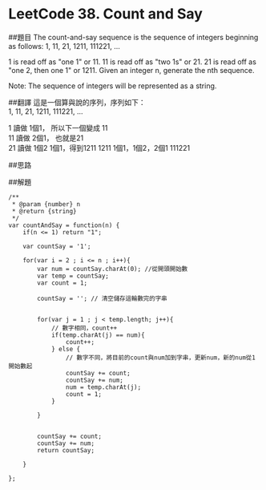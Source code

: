 ﻿# LeetCode 38. Count and Say

##題目
The count-and-say sequence is the sequence of integers beginning as follows:
1, 11, 21, 1211, 111221, ...

1 is read off as "one 1" or 11.
11 is read off as "two 1s" or 21.
21 is read off as "one 2, then one 1" or 1211.
Given an integer n, generate the nth sequence.

Note: The sequence of integers will be represented as a string.

##翻譯
這是一個算與說的序列，序列如下：  
1, 11, 21, 1211, 111221, ...  
  
1     讀做 1個1， 所以下一個變成 11  
11    讀做 2個1， 也就是21  
21    讀做 1個2 1個1，得到1211
1211  1個1，1個2，2個1  111221  
  

##思路

##解題
```
/**
 * @param {number} n
 * @return {string}
 */
var countAndSay = function(n) {
    if(n <= 1) return "1";
    
    var countSay = '1';
    
    for(var i = 2 ; i <= n ; i++){
        var num = countSay.charAt(0); //從開頭開始數
        var temp = countSay;
        var count = 1;
        
        countSay = ''; // 清空儲存這輪數完的字串
        
        
        for(var j = 1 ; j < temp.length; j++){
            // 數字相同，count++
            if(temp.charAt(j) == num){
                count++;
            } else {
                // 數字不同，將目前的count與num加到字串，更新num，新的num從1開始數起
                countSay += count;     
                countSay += num;
                num = temp.charAt(j);
                count = 1;
            }

        }
        
        
        countSay += count;     
        countSay += num;
        return countSay;

    }
    
};
```
